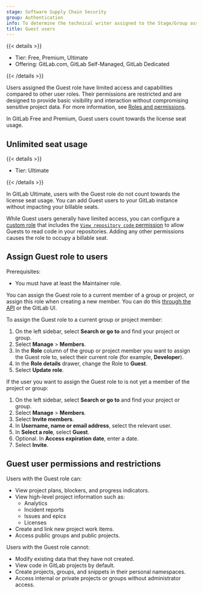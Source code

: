 ```yaml
---
stage: Software Supply Chain Security
group: Authentication
info: To determine the technical writer assigned to the Stage/Group associated with this page, see https://handbook.gitlab.com/handbook/product/ux/technical-writing/#assignments
title: Guest users
---
```


{{< details >}}

- Tier: Free, Premium, Ultimate
- Offering: GitLab.com, GitLab Self-Managed, GitLab Dedicated

{{< /details >}}

Users assigned the Guest role have limited access and capabilities compared to other user roles. Their permissions are restricted and are designed to provide basic visibility and interaction without compromising sensitive project data. For more information, see [Roles and permissions](../user/permissions.md).

In GitLab Free and Premium, Guest users count towards the license seat usage.

## Unlimited seat usage

{{< details >}}

- Tier: Ultimate

{{< /details >}}

In GitLab Ultimate, users with the Guest role do not count towards the license seat usage. You can add Guest users to your GitLab instance without impacting your billable seats.

While Guest users generally have limited access, you can configure a [custom role](../user/custom_roles.md) that includes the [`View repository code` permission](../user/custom_roles/abilities.md#source-code-management) to allow Guests to read code in your repositories. Adding any other permissions causes the role to occupy a billable seat.

## Assign Guest role to users

Prerequisites:

- You must have at least the Maintainer role.

You can assign the Guest role to a current member of a group or project, or assign this role when creating a new member. You can do this [through the API](../api/members.md#add-a-member-to-a-group-or-project) or the GitLab UI.

To assign the Guest role to a current group or project member:

1. On the left sidebar, select **Search or go to** and find your project or group.
1. Select **Manage** > **Members**.
1. In the **Role** column of the group or project member you want to assign the Guest role to, select their current role (for example, **Developer**).
1. In the **Role details** drawer, change the Role to **Guest**.
1. Select **Update role**.

If the user you want to assign the Guest role to is not yet a
member of the project or group:

1. On the left sidebar, select **Search or go to** and find your project or group.
1. Select **Manage** > **Members**.
1. Select **Invite members**.
1. In **Username, name or email address**, select the relevant user.
1. In **Select a role**, select **Guest**.
1. Optional. In **Access expiration date**, enter a date.
1. Select **Invite**.

## Guest user permissions and restrictions

Users with the Guest role can:

- View project plans, blockers, and progress indicators.
- View high-level project information such as:
  - Analytics
  - Incident reports
  - Issues and epics
  - Licenses
- Create and link new project work items.
- Access public groups and public projects.

Users with the Guest role cannot:

- Modify existing data that they have not created.
- View code in GitLab projects by default.
- Create projects, groups, and snippets in their personal namespaces.
- Access internal or private projects or groups without administrator access.

